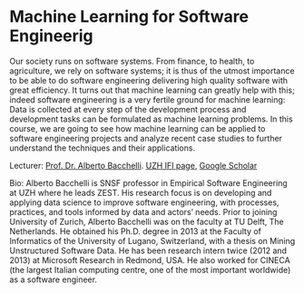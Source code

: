 # Machine Learning for Software Engineerig

Our society runs on software systems. From finance, to health, to agriculture, we rely on software systems; it is thus of the utmost importance to be able to do software engineering delivering high quality software with great efficiency. It turns out that machine learning can greatly help with this; indeed software engineering is a very fertile ground for machine learning: Data is collected at every step of the development process and development tasks can be formulated as machine learning problems. In this course, we are going to see how machine learning can be applied to software engineering projects and analyze recent case studies to further understand the techniques and their applications.

Lecturer: [Prof. Dr. Alberto Bacchelli](http://sback.it/). [UZH IFI page](http://www.ifi.uzh.ch/en/zest/team/bacchelli.html), [Google Scholar](https://scholar.google.com/citations?hl=en&user=Jv-sW70AAAAJ)

Bio: Alberto Bacchelli is SNSF professor in Empirical Software Engineering at UZH where he leads ZEST. His research focus is on developing and applying data science to improve software engineering, with processes, practices, and tools informed by data and actors’ needs. Prior to joining University of Zurich, Alberto Bacchelli was on the faculty at TU Delft, The Netherlands. He obtained his Ph.D. degree in 2013 at the Faculty of Informatics of the University of Lugano, Switzerland, with a thesis on Mining Unstructured Software Data. He has been research intern twice (2012 and 2013) at Microsoft Research in Redmond, USA. He also worked for CINECA (the largest Italian computing centre, one of the most important worldwide) as a software engineer.
